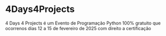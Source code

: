 # 4Days4Projects
4 Days 4 Projects é um Evento de Programação Python 100% gratuito que ocorrenos dias 12 a 15 de fevereiro de 2025 com direito a certificação
